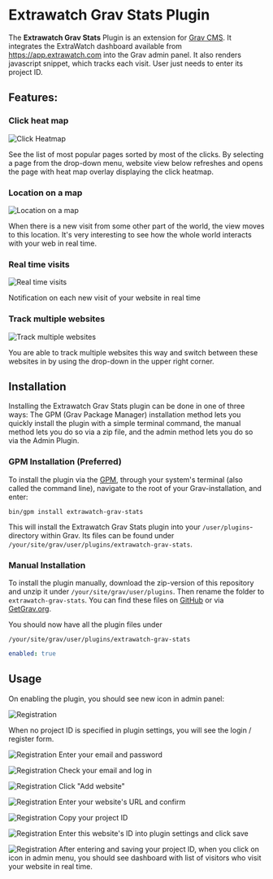 # Extrawatch Grav Stats Plugin

The **Extrawatch Grav Stats** Plugin is an extension for [Grav CMS](http://github.com/getgrav/grav). 
It integrates the ExtraWatch dashboard available from https://app.extrawatch.com into the Grav admin panel.
It also renders javascript snippet, which tracks each visit. User just needs to enter its project ID.

## Features:

### Click heat map
![Click Heatmap](images/click-heatmap.png)

See the list of most popular pages sorted by most of the clicks. By selecting a page from the drop-down menu, website view below refreshes and opens the page with heat map overlay displaying the click heatmap.


### Location on a map
![Location on a map](images/location.png)

When there is a new visit from some other part of the world, the view moves to this location. It's very interesting to see how the whole world interacts with your web in real time.

### Real time visits
![Real time visits](images/real-time-visitors.png)

Notification on each new visit of your website in real time

### Track multiple websites
![Track multiple websites](images/switch-websites.png)

You are able to track multiple websites this way and switch between these websites in by using the drop-down in the upper right corner.



## Installation

Installing the Extrawatch Grav Stats plugin can be done in one of three ways: The GPM (Grav Package Manager) installation method lets you quickly install the plugin with a simple terminal command, the manual method lets you do so via a zip file, and the admin method lets you do so via the Admin Plugin.

### GPM Installation (Preferred)

To install the plugin via the [GPM](http://learn.getgrav.org/advanced/grav-gpm), through your system's terminal (also called the command line), navigate to the root of your Grav-installation, and enter:

    bin/gpm install extrawatch-grav-stats

This will install the Extrawatch Grav Stats plugin into your `/user/plugins`-directory within Grav. Its files can be found under `/your/site/grav/user/plugins/extrawatch-grav-stats`.

### Manual Installation

To install the plugin manually, download the zip-version of this repository and unzip it under `/your/site/grav/user/plugins`. Then rename the folder to `extrawatch-grav-stats`. You can find these files on [GitHub](https://github.com/f/grav-plugin-extrawatch-grav-stats) or via [GetGrav.org](http://getgrav.org/downloads/plugins#extras).

You should now have all the plugin files under

    /your/site/grav/user/plugins/extrawatch-grav-stats
	


```yaml
enabled: true
```

## Usage

On enabling the plugin, you should see new icon in admin panel:

![Registration](images/register-1.png)

When no project ID is specified in plugin settings, you will see the login / register form.

![Registration](images/register-2.png)
Enter your email and password


![Registration](images/register-3.png)
Check your email and log in

![Registration](images/register-4.png)
Click "Add website"

![Registration](images/register-5.png)
Enter your website's URL and confirm

![Registration](images/register-6.png)
Copy your project ID

![Registration](images/register-7.png)
Enter this website's ID into plugin settings and click save

![Registration](images/dashboard.png)
After entering and saving your project ID, when you click on icon in admin menu, 
you should see dashboard with list of visitors who visit your website in real time.



